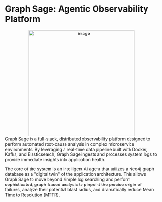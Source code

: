 # **Graph Sage: Agentic Observability Platform**
<div align="center">
<img width="350" height="350" alt="image" src="https://github.com/user-attachments/assets/b01bc4cb-7f9d-4fb5-9d66-b0af61d2d5dc" />
</div>
Graph Sage is a full-stack, distributed observability platform designed to perform automated root-cause analysis in complex microservice environments. By leveraging a real-time data pipeline built with Docker, Kafka, and Elasticsearch, Graph Sage ingests and processes system logs to provide immediate insights into application health.

The core of the system is an intelligent AI agent that utilizes a Neo4j graph database as a "digital twin" of the application architecture. This allows Graph Sage to move beyond simple log searching and perform sophisticated, graph-based analysis to pinpoint the precise origin of failures, analyze their potential blast radius, and dramatically reduce Mean Time to Resolution (MTTR).

